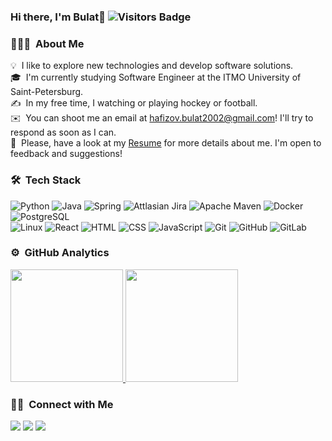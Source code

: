 ### Hi there, I'm Bulat👋 ![Visitors Badge](https://komarev.com/ghpvc/?username=bulat3103&style=flat-square&label=Visitors)

### 👨🏻‍💻 &nbsp;About Me

💡 &nbsp;I like to explore new technologies and develop software solutions.\
🎓 &nbsp;I'm currently studying Software Engineer at the ITMO University of Saint-Petersburg.\
✍️ &nbsp;In my free time, I watching or playing hockey or football.\
✉️ &nbsp;You can shoot me an email at hafizov.bulat2002@gmail.com! I'll try to respond as soon as I can.\
📄 &nbsp;Please, have a look at my [Resume](https://github.com/bulat3103/resume/blob/main/%D0%A5%D0%B0%D1%84%D0%B8%D0%B7%D0%BE%D0%B2%20%D0%91%D1%83%D0%BB%D0%B0%D1%82%20%D0%9B%D0%B5%D0%BD%D0%B0%D1%80%D0%BE%D0%B2%D0%B8%D1%87.pdf) for more details about me. I'm open to feedback and suggestions!

### 🛠 &nbsp;Tech Stack

![Python](https://img.shields.io/badge/-Python-05122A?style=flat&logo=python)
![Java](https://img.shields.io/badge/-Java-05122A?style=flat&logo=Java&logoColor=FFA518)
![Spring](https://img.shields.io/badge/-Spring-05122A?style=flat&logo=spring)
![Attlasian Jira](https://img.shields.io/badge/-Attlasian%20Jira-05122A?style=flat&logo=atlassian)
![Apache Maven](https://img.shields.io/badge/-Apache%20Maven-05122A?style=flat&logo=Apache%20Maven)
![Docker](https://img.shields.io/badge/-Docker-05122A?style=flat&logo=Docker)
![PostgreSQL](https://img.shields.io/badge/-Postgresql-05122A?style=flat&logo=Postgresql)\
![Linux](https://img.shields.io/badge/-Linux-05122A?style=flat&logo=linux)
![React](https://img.shields.io/badge/-React-05122A?style=flat&logo=react)
![HTML](https://img.shields.io/badge/-HTML-05122A?style=flat&logo=HTML5)
![CSS](https://img.shields.io/badge/-CSS-05122A?style=flat&logo=CSS3&logoColor=1572B6)
![JavaScript](https://img.shields.io/badge/-JavaScript-05122A?style=flat&logo=javascript)
![Git](https://img.shields.io/badge/-Git-05122A?style=flat&logo=git)
![GitHub](https://img.shields.io/badge/-GitHub-05122A?style=flat&logo=github)
![GitLab](https://img.shields.io/badge/-GitLab-05122A?style=flat&logo=Gitlab)

### ⚙️ &nbsp;GitHub Analytics

<p>
<a href="https://github.com/bulat3103">
  <img height="180em" src="https://github-readme-stats-eight-theta.vercel.app/api?username=bulat3103&show_icons=true&theme=algolia&include_all_commits=true&count_private=true"/>
  <img height="180em" src="https://github-readme-stats-eight-theta.vercel.app/api/top-langs/?username=bulat3103&layout=compact&langs_count=8&theme=algolia"/>
</a>
</p>

### 🤝🏻 &nbsp;Connect with Me

<p>
<a href="mailto:hafizov.bulat2002@gmail.com"><img src="https://img.shields.io/badge/-hafizov.bulat2002@gmail.com-D14836?style=flat&logo=Gmail&logoColor=white"/></a>
<a href="https://t.me/kissscreen"><img src="https://img.shields.io/badge/-@kissscreen-26A5E4?style=flat&logo=Telegram&logoColor=white"/></a>
<a href="https://vk.com/kissscreen"><img src="https://img.shields.io/badge/-Булат Хафизов-0077FF?style=flat&logo=Vk&logoColor=white"/></a>
</p>
